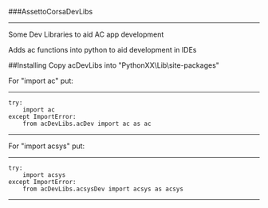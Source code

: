 ###AssettoCorsaDevLibs
***

Some Dev Libraries to aid AC app development 

Adds ac functions into python to aid development in IDEs


##Installing
Copy acDevLibs into "PythonXX\Lib\site-packages\"


For "import ac" put:
***
	try:
		import ac	
	except ImportError:
		from acDevLibs.acDev import ac as ac
***


	
For "import acsys" put:
***
	try:	
		import acsys	
	except ImportError:
		from acDevLibs.acsysDev import acsys as acsys
***